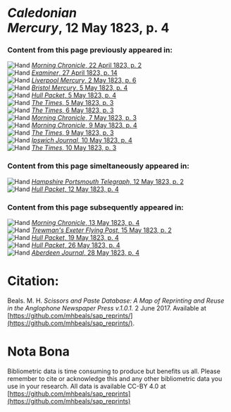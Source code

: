 # *Caledonian Mercury*, 12 May 1823, p. 4  
  
### Content from this page previously appeared in:  
![Hand](http://scissorsandpaste.net/wp-content/uploads/2017/06/smallhandpointer.png) [*Morning Chronicle*, 22 April 1823, p. 2](https://mhbeals.github.io/sap_html/Morning-Chronicle/Morning-Chronicle-22-April-1823-p-2)  
![Hand](http://scissorsandpaste.net/wp-content/uploads/2017/06/smallhandpointer.png) [*Examiner*, 27 April 1823, p. 14](https://mhbeals.github.io/sap_html/Examiner/Examiner-27-April-1823-p-14)  
![Hand](http://scissorsandpaste.net/wp-content/uploads/2017/06/smallhandpointer.png) [*Liverpool Mercury*, 2 May 1823, p. 6](https://mhbeals.github.io/sap_html/Liverpool-Mercury/Liverpool-Mercury-2-May-1823-p-6)  
![Hand](http://scissorsandpaste.net/wp-content/uploads/2017/06/smallhandpointer.png) [*Bristol Mercury*, 5 May 1823, p. 4](https://mhbeals.github.io/sap_html/Bristol-Mercury/Bristol-Mercury-5-May-1823-p-4)  
![Hand](http://scissorsandpaste.net/wp-content/uploads/2017/06/smallhandpointer.png) [*Hull Packet*, 5 May 1823, p. 4](https://mhbeals.github.io/sap_html/Hull-Packet/Hull-Packet-5-May-1823-p-4)  
![Hand](http://scissorsandpaste.net/wp-content/uploads/2017/06/smallhandpointer.png) [*The Times*, 5 May 1823, p. 3](https://mhbeals.github.io/sap_html/The-Times/The-Times-5-May-1823-p-3)  
![Hand](http://scissorsandpaste.net/wp-content/uploads/2017/06/smallhandpointer.png) [*The Times*, 6 May 1823, p. 3](https://mhbeals.github.io/sap_html/The-Times/The-Times-6-May-1823-p-3)  
![Hand](http://scissorsandpaste.net/wp-content/uploads/2017/06/smallhandpointer.png) [*Morning Chronicle*, 7 May 1823, p. 3](https://mhbeals.github.io/sap_html/Morning-Chronicle/Morning-Chronicle-7-May-1823-p-3)  
![Hand](http://scissorsandpaste.net/wp-content/uploads/2017/06/smallhandpointer.png) [*Morning Chronicle*, 9 May 1823, p. 4](https://mhbeals.github.io/sap_html/Morning-Chronicle/Morning-Chronicle-9-May-1823-p-4)  
![Hand](http://scissorsandpaste.net/wp-content/uploads/2017/06/smallhandpointer.png) [*The Times*, 9 May 1823, p. 3](https://mhbeals.github.io/sap_html/The-Times/The-Times-9-May-1823-p-3)  
![Hand](http://scissorsandpaste.net/wp-content/uploads/2017/06/smallhandpointer.png) [*Ipswich Journal*, 10 May 1823, p. 4](https://mhbeals.github.io/sap_html/Ipswich-Journal/Ipswich-Journal-10-May-1823-p-4)  
![Hand](http://scissorsandpaste.net/wp-content/uploads/2017/06/smallhandpointer.png) [*The Times*, 10 May 1823, p. 3](https://mhbeals.github.io/sap_html/The-Times/The-Times-10-May-1823-p-3)  
  
### Content from this page simeltaneously appeared in:  
![Hand](http://scissorsandpaste.net/wp-content/uploads/2017/06/smallhandpointer.png) [*Hampshire Portsmouth Telegraph*, 12 May 1823, p. 2](https://mhbeals.github.io/sap_html/Hampshire-Portsmouth-Telegraph/Hampshire-Portsmouth-Telegraph-12-May-1823-p-2)  
![Hand](http://scissorsandpaste.net/wp-content/uploads/2017/06/smallhandpointer.png) [*Hull Packet*, 12 May 1823, p. 4](https://mhbeals.github.io/sap_html/Hull-Packet/Hull-Packet-12-May-1823-p-4)  
  
### Content from this page subsequently appeared in:  
![Hand](http://scissorsandpaste.net/wp-content/uploads/2017/06/smallhandpointer.png) [*Morning Chronicle*, 13 May 1823, p. 4](https://mhbeals.github.io/sap_html/Morning-Chronicle/Morning-Chronicle-13-May-1823-p-4)  
![Hand](http://scissorsandpaste.net/wp-content/uploads/2017/06/smallhandpointer.png) [*Trewman's Exeter Flying Post*, 15 May 1823, p. 2](https://mhbeals.github.io/sap_html/Trewman's-Exeter-Flying-Post/Trewman's-Exeter-Flying-Post-15-May-1823-p-2)  
![Hand](http://scissorsandpaste.net/wp-content/uploads/2017/06/smallhandpointer.png) [*Hull Packet*, 19 May 1823, p. 4](https://mhbeals.github.io/sap_html/Hull-Packet/Hull-Packet-19-May-1823-p-4)  
![Hand](http://scissorsandpaste.net/wp-content/uploads/2017/06/smallhandpointer.png) [*Hull Packet*, 26 May 1823, p. 4](https://mhbeals.github.io/sap_html/Hull-Packet/Hull-Packet-26-May-1823-p-4)  
![Hand](http://scissorsandpaste.net/wp-content/uploads/2017/06/smallhandpointer.png) [*Aberdeen Journal*, 28 May 1823, p. 4](https://mhbeals.github.io/sap_html/Aberdeen-Journal/Aberdeen-Journal-28-May-1823-p-4)  


# Citation: 

Beals. M. H. *Scissors and Paste Database: A Map of Reprinting and Reuse in the Anglophone Newspaper Press v.1.0.1.* 2 June 2017. Available at [https://github.com/mhbeals/sap_reprints/](https://github.com/mhbeals/sap_reprints/). 

# Nota Bona

Bibliometric data is time consuming to produce but benefits us all. Please remember to cite or acknowledge this and any other bibliometric data you use in your research. All data is available CC-BY 4.0 at [https://github.com/mhbeals/sap_reprints](https://github.com/mhbeals/sap_reprints)